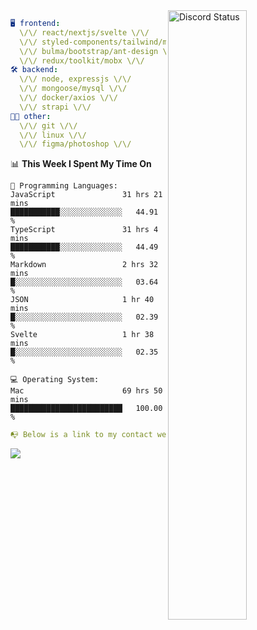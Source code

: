 
<a href="https://discord.com/users/279302975371870218" target="_blank">
    <img width="50%" align="right" alt="Discord Status" src="https://lanyard.cnrad.dev/api/279302975371870218?bg=161B22&borderRadius=5px%205px%200%200&hideTimestamp=true&idleMessage=Just%20chillin%27%20at%20the%20moment&animated=true">
</a>

```yaml
🖥️ frontend: 
  \/\/ react/nextjs/svelte \/\/
  \/\/ styled-components/tailwind/mui/
  \/\/ bulma/bootstrap/ant-design \/\/
  \/\/ redux/toolkit/mobx \/\/
🛠 backend: 
  \/\/ node, expressjs \/\/
  \/\/ mongoose/mysql \/\/
  \/\/ docker/axios \/\/
  \/\/ strapi \/\/
👨‍💻 other: 
  \/\/ git \/\/ 
  \/\/ linux \/\/
  \/\/ figma/photoshop \/\/
```
<!--START_SECTION:waka-->
📊 **This Week I Spent My Time On** 

```text
💬 Programming Languages: 
JavaScript               31 hrs 21 mins      ███████████░░░░░░░░░░░░░░   44.91 % 
TypeScript               31 hrs 4 mins       ███████████░░░░░░░░░░░░░░   44.49 % 
Markdown                 2 hrs 32 mins       █░░░░░░░░░░░░░░░░░░░░░░░░   03.64 % 
JSON                     1 hr 40 mins        █░░░░░░░░░░░░░░░░░░░░░░░░   02.39 % 
Svelte                   1 hr 38 mins        █░░░░░░░░░░░░░░░░░░░░░░░░   02.35 % 

💻 Operating System: 
Mac                      69 hrs 50 mins      █████████████████████████   100.00 % 
```


<!--END_SECTION:waka-->
```yaml
📭 Below is a link to my contact website 
```
<a href="https://mxns.xyz" target="_black"> <img src="https://img.shields.io/badge/website-161B22?style=for-the-badge&logo=About.me&logoColor=white"></img> <a/>
